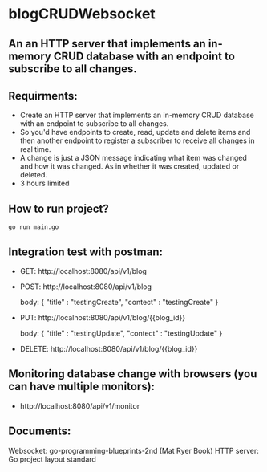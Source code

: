 # blogCRUDWebsocket
## An an HTTP server that implements an in-memory CRUD database with an endpoint to subscribe to all changes.

## Requirments:
- Create an HTTP server that implements an in-memory CRUD database with an endpoint to subscribe to all changes.
- So you'd have endpoints to create, read, update and delete items and then another endpoint to register a subscriber to receive all changes in real time. 
- A change is just a JSON message indicating what item was changed and how it was changed. As in whether it was created, updated or deleted.
- 3 hours limited

## How to run project?
```golang
go run main.go
```

## Integration test with postman: 
- GET: http://localhost:8080/api/v1/blog
- POST: http://localhost:8080/api/v1/blog
     
     body: { "title" : "testingCreate", "contect" : "testingCreate" }
- PUT: http://localhost:8080/api/v1/blog/{{blog_id}}
     
     body: { "title" : "testingUpdate", "contect" : "testingUpdate" }
- DELETE: http://localhost:8080/api/v1/blog/{{blog_id}}

## Monitoring database change with browsers (you can have multiple monitors):
- http://localhost:8080/api/v1/monitor

## Documents:
Websocket: go-programming-blueprints-2nd (Mat Ryer Book)
HTTP server: Go project layout standard

